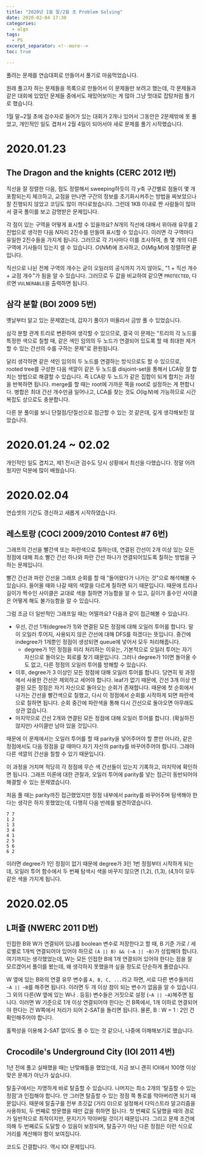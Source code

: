 ```yaml
---
title: "2020년 1월 말/2월 초 Problem Solving"
date: 2020-02-04 17:30
categories:
  - algo
tags:
  - PS
excerpt_separator: <!--more-->
toc: true

---
```


풀려는 문제를 연습대회로 만들어서 풀기로 마음먹었습니다.

<!--more-->

원래 풀고자 하는 문제들을 목록으로 만들어서 이 문제들만 보려고 했는데, 각 문제들과
같은 대회에 있었던 문제들 중에서도 재밌어보이는 게 많아 그냥 멋대로 잡탕처럼 풀기로 했습니다.

1월 말~2월 초에 검수자로 들어가 있는 대회가 2개나 있어서 그동안은 2문제밖에 못 풀었고, 개인적인 일도 겹쳐서 2월 4일이 되어서야 새로 문제를 풀기 시작했습니다.

# 2020.01.23

## The Dragon and the knights (CERC 2012 I번)

직선을 잘 정렬한 다음, 점도 정렬해서 sweeping하듯이 각 $y$축 구간별로 점들이 몇 개 포함되는지 체크하고, 교점을 만나면 구간의 정보를 초기화시켜주는 방법을 짜보았으나 잘 진행되지 않았고 코딩도 많이 까다로웠습니다. 그런데 1KB 이내로 짠 사람들이 많아서 결국 풀이를 보고 감명받은 문제입니다.

각 점이 있는 구역을 어떻게 표시할 수 있을까요? $N$개의 직선에 대해서 위아래 유무를 2진법으로 생각한 다음 $N$자리 2진수를 만들여 표시할 수 있습니다. 이러면 각 구역마다 유일한 2진수들을 가지게 됩니다. 그러므로 각 기사마다 이를 조사하여, 총 몇 개의 다른 구역에 기사들이 있는지 셀 수 있습니다. $O(NM)$에 조사하고, $O(M \lg M)$에 정렬하면 끝입니다.

직선으로 나뉜 전체 구역의 개수는 굳이 오일러의 공식까지 가지 않아도, "1 + 직선 개수 + 교점 개수"가 됨을 알 수 있습니다. 그러므로 두 값을 비교하여 같으면 `PROTECTED`, 다르면 `VULNERABLE`을 출력하면 됩니다.



## 삼각 분할 (BOI 2009 5번)

옛날부터 알고 있는 문제였는데, 갑자기 풀이가 떠올라서 금방 풀 수 있었습니다.

삼각 분할 관계 트리로 변환하여 생각할 수 있으므로, 결국 이 문제는 "트리의 각 노드를 특정한 색으로 칠할 때, 같은 색인 임의의 두 노드가 연결되어 있도록 할 때 최대한 제거할 수 있는 간선의 수를 구하는 문제"로 환원됩니다.

달리 생각하면 같은 색인 임의의 두 노드를 연결하는 방식으로도 할 수 있으므로, rooted tree를 구성한 다음 색깔이 같은 두 노드를 disjoint-set을 통해서 LCA랑 잘 합치는 방법으로 해결할 수 있습니다. 즉 LCA랑 두 노드가 같은 집합이 되게 합치는 과정을 반복하면 됩니다. merge를 할 때는 root에 가까운 쪽을 root로 설정하는 게 편합니다. 병합은 최대 간선 개수만큼 일어나고, LCA를 찾는 것도 $O(\lg N)$에 가능하므로 시간 복잡도 상으로도 충분합니다.

다른 분 풀이를 보니 단절점/단절선으로 접근할 수 있는 것 같은데, 깊게 생각해보진 않았습니다.

# 2020.01.24 ~ 02.02

개인적인 일도 겹치고, 제1 전시관 검수도 당시 상황에서 최선을 다했습니다. 정말 어려웠지만 덕분에 많이 배웠습니다.

# 2020.02.04

연습셋의 기간도 갱신하고 새롭게 시작하였습니다.

## 레스토랑 (COCI 2009/2010 Contest #7 6번)

그래프의 간선을 빨간색 또는 파란색으로 칠하는데, 연결된 간선이 2개 이상 있는 모든 정점에 대해 최소 빨간 간선 하나와 파란 간선 하나가 연결되어있도록 칠하는 방법을 구하는 문제입니다.

빨간 간선과 파란 간선을 그래프 순회를 할 때 "들어왔다가 나가는 것"으로 해석해볼 수 있습니다. 들어올 때와 나갈 때의 색깔을 다르게 칠하면 되기 때문입니다. 때문에 트리나 길이가 짝수인 사이클은 교대로 색을 칠하면 가능함을 알 수 있고, 길이가 홀수인 사이클은 어떻게 해도 불가능함을 알 수 있습니다.

그럼 조금 더 일반적인 그래프일 때는 어떨까요? 다음과 같이 접근해볼 수 있습니다.

+ 우선, 간선 1개(degree가 1)와 연결된 모든 정점에 대해 오일러 투어를 합니다. 말이 오일러 투어지, 사용되지 않은 간선에 대해 DFS를 하겠다는 뜻입니다. 중간에 indegree가 1개뿐인 정점이 생성되면 queue에 넣어서 모두 처리해줍니다.
  + degree가 1인 정점을 미리 처리하는 이유는, 기본적으로 오일러 투어는 자기 자신으로 돌아오는 회로를 찾기 떄문입니다. 그러나 degree가 1이면 돌아올 수도 없고, 다른 정점의 오일러 투어를 방해할 수 있습니다.
+ 이후, degree가 3 이상인 모든 정점에 대해 오일러 투어를 합니다. 당연히 윗 과정에서 사용한 간선은 제외하고 세어야 합니다. leaf가 없기 때문에, 간선 3개 이상 연결된 모든 정점은 자기 자신으로 돌아오는 순회가 존재합니다. 때문에 첫 순회에서 나가는 간선을 빨간색으로 칠했고, 다시 이 정점에서 순회를 시작하게 되면 파란색으로 칠하면 됩니다. 순회 중간에 파란색을 통해 다시 간선으로 돌아오면 아무래도 상관 없습니다.
+ 마지막으로 간선 2개와 연결된 모든 정점에 대해 오일러 투어를 합니다. (확실하진 않지만) 사이클만 남아 있을 것입니다.

때문에 이 문제에서는 오일러 투어를 할 때 parity을 넣어주어야 할 뿐만 아니라, 같은 정점에서도 다음 정점을 갈 때마다 자기 자신의 parity를 바꾸어주어야 합니다. 그래야 다른 색깔의 간선을 칠할 수 있기 때문입니다.

이 과정을 거치며 적당히 각 정점에 무슨 색 간선들이 있는지 기록하고, 마지막에 확인하면 됩니다. 그래프 이론에 대한 관찰과, 오일러 투어에 parity를 넣는 접근이 동반되어야 해결할 수 있는 문제였습니다.

처음 풀 때는 parity까진 접근했었지만 정점 내부에서 parity를 바꾸어주며 탐색해야 한다는 생각은 하지 못했었는데, 다행히 다음 반례를 발견하였습니다.

```
7 7
1 2
1 3
3 4
4 1
2 5
5 6
6 2
```

이러면 degree가 1인 정점이 없기 때문에 degree가 3인 1번 정점부터 시작하게 되는데, 오일러 투어 함수에서 두 번째 탐색시 색을 바꾸지 않으면 (1,2), (1,3), (4,1)이 모두 같은 색을 가지게 됩니다.

# 2020.02.05

## L퍼즐 (NWERC 2011 D번)

인접한 B와 W가 연결되어 있냐를 boolean 변수로 저장한다고 할 때, B 기준 가로 / 세로별로 1개씩 연결되어야 있어야 하므로 `(A || B) && (~A || ~B)`가 성립해야 합니다. 여기까지는 생각했었는데, W는 모든 인접한 B에 1개 연결되어 있어야 한다는 점을 잘 모르겠어서 풀이를 봤는데, 왜 생각하지 못했을까 싶을 정도로 단순하게 풀렸습니다.

W 옆에 있는 B와의 연결 유무 변수를 `A, B, C, ...`라고 하면, 서로 다른 변수들끼리 `~A || ~B`를 해주면 됩니다. 이러면 두 개 이상 참이 되는 변수가 없음을 알 수 있습니다. 그 외의 다른(W 옆에 있는 W나 . 등등) 변수들은 거짓으로 설정 (`~A || ~A`)해주면 됩니다. 이러면 W 기준으로 1개 이상 연결되어야 한다는 건 B쪽에서, 1개 이하로 연결되어야 한다는 건 W쪽에서 처리가 되어 2-SAT을 돌리면 됩니다. 물론, B : W = 1 : 2인 건 확인해주어야 합니다.

홀짝성을 이용해 2-SAT 없이도 풀 수 있는 것 같으나, 나중에 이해해보기로 했습니다.



## Crocodile's Underground City (IOI 2011 4번) 

1년 전에 풀고 실패했을 때는 난맞왜틀을 했었는데, 지금 보니 괜히 IOI에서 100명 이상 맞은 문제가 아닌가 싶습니다.

탈출구에서는 자명하게 바로 탈출할 수 있습니다. 나머지는 최소 2개의 '탈출할 수 있는 정점'과 인접해야 합니다. 안 그러면 탈출할 수 있는 정점 쪽 통로를 막아버리면 되기 때문입니다. 때문에 탈출구를 전부 초깃값 (거리 0)으로 설정해서 다익스트라 알고리즘을 사용하되, 두 번째로 방문했을 때만 값을 취하면 됩니다. 첫 번째로 도달했을 때의 경로가 일반적으로 최적이지만, 문지기가 막아버릴 것이기 때문입니다. 그리고 문제 조건에 의해 두 번째로도 도달할 수 있음이 보장되며, 탈출구가 아닌 다른 정점은 이런 식으로 거리를 계산해야 함이 보여집니다.

코드도 간결합니다. 역시 IOI 문제입니다.


